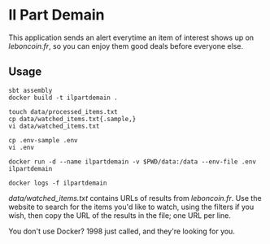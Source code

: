 # Il Part Demain
This application sends an alert everytime an item of interest
shows up on *leboncoin.fr*, so you can enjoy them good deals before everyone
else.

## Usage

```
sbt assembly
docker build -t ilpartdemain .

touch data/processed_items.txt
cp data/watched_items.txt{.sample,}
vi data/watched_items.txt

cp .env-sample .env
vi .env

docker run -d --name ilpartdemain -v $PWD/data:/data --env-file .env ilpartdemain

docker logs -f ilpartdemain
```

*data/watched_items.txt* contains URLs of results from *leboncoin.fr*.
Use the website to search for the items you'd like to watch, using the filters
if you wish, then copy the URL of the results in the file; one URL per line.

You don't use Docker? 1998 just called, and they're looking for you.
